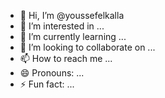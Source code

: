 - 👋 Hi, I’m @youssefelkalla
- 👀 I’m interested in ...
- 🌱 I’m currently learning ...
- 💞️ I’m looking to collaborate on ...
- 📫 How to reach me ...
- 😄 Pronouns: ...
- ⚡ Fun fact: ...

<!---
youssefelkalla/youssefelkalla is a ✨ special ✨ repository because its `README.md` (this file) appears on your GitHub profile.
You can click the Preview link to take a look at your changes.
--->
